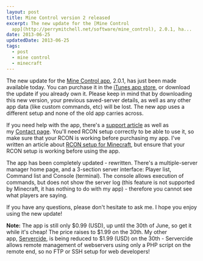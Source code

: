 ```yaml
---
layout: post
title: Mine Control version 2 released
excerpt: The new update for the [Mine Control
  app](http://perrymitchell.net/software/mine_control), 2.0.1, ha...
date: 2013-06-25
updatedDate: 2013-06-25
tags:
  - post
  - mine control
  - minecraft
---
```


The new update for the [Mine Control app](http://perrymitchell.net/software/mine_control), 2.0.1, has just been made available today. You can purchase it in the [iTunes app store](https://itunes.apple.com/us/app/mine-control-for-minecraft/id559788653?mt=8), or download the update if you already own it. Please keep in mind that by downloading this new version, your previous saved-server details, as well as any other app data (like custom commands, etc) will be lost. The new app uses a different setup and none of the old app carries across.

If you need help with the app, there's a [support article](http://perrymitchell.net/article/mine_control_support) as well as my [Contact page](http://perrymitchell.net/contact). You'll need RCON setup correctly to be able to use it, so make sure that your RCON is working before purchasing my app. I've written an article about [RCON setup for Minecraft](http://perrymitchell.net/article/minecraft_rcon_setup), but ensure that your RCON setup is working before using the app.

The app has been completely updated - rewritten. There's a multiple-server manager home page, and a 3-section server interface: Player list, Command list and Console (terminal). The console allows execution of commands, but does not show the server log (this feature is not supported by Minecraft, it has nothing to do with my app) - therefore you cannot see what players are saying.

If you have any questions, please don't hesitate to ask me. I hope you enjoy using the new update!

**Note:** The app is still only $0.99 (USD), up until the 30th of June, so get it while it's cheap! The price raises to $1.99 on the 30th. My other app, [Servercide](http://perrymitchell.net/software/servercide), is being reduced to $1.99 (USD) on the 30th - Servercide allows remote management of webservers using only a PHP script on the remote end, so no FTP or SSH setup for web developers!